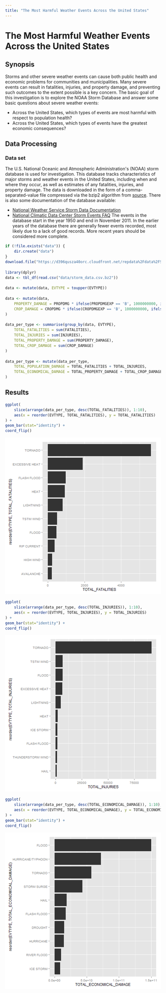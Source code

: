 ```yaml
---
title: "The Most Harmful Weather Events Across the United States"
---
```


# The Most Harmful Weather Events Across the United States

## Synopsis

Storms and other severe weather events can cause both public health and economic problems for communities and municipalities. Many severe events can result in fatalities, injuries, and property damage, and preventing such outcomes to the extent possible is a key concern.
The basic goal of this investigation is to explore the NOAA Storm Database and answer some basic questions about severe weather events:
* Across the United States, which types of events are most harmful with respect to population health?
* Across the United States, which types of events have the greatest economic consequences?

## Data Processing

### Data set

The U.S. National Oceanic and Atmospheric Administration's (NOAA) storm database is used for investigation. This database tracks characteristics of major storms and weather events in the United States, including when and where they occur, as well as estimates of any fatalities, injuries, and property damage. The data is downloaded in the form of a comma-separated-value file compressed via the bzip2 algorithm from [source](https://d396qusza40orc.cloudfront.net/repdata%2Fdata%2FStormData.csv.bz2).
There is also some documentation of the database available:
* [National Weather Service Storm Data Documentation](https://d396qusza40orc.cloudfront.net/repdata%2Fpeer2_doc%2Fpd01016005curr.pdf)
* [National Climatic Data Center Storm Events FAQ](https://d396qusza40orc.cloudfront.net/repdata%2Fpeer2_doc%2FNCDC%20Storm%20Events-FAQ%20Page.pdf)
The events in the database start in the year 1950 and end in November 2011. In the earlier years of the database there are generally fewer events recorded, most likely due to a lack of good records. More recent years should be considered more complete.


```r
if (!file.exists("data")) {
	dir.create("data")
}
download.file("https://d396qusza40orc.cloudfront.net/repdata%2Fdata%2FStormData.csv.bz2", dest = "data/storm_data.csv.bz2")

library(dplyr)
data <- tbl_df(read.csv("data/storm_data.csv.bz2"))

data <- mutate(data, EVTYPE = toupper(EVTYPE))

data <- mutate(data, 
	PROPERTY_DAMAGE = PROPDMG * ifelse(PROPDMGEXP == 'B', 1000000000, ifelse(PROPDMGEXP == 'M', 1000000, ifelse(PROPDMGEXP == 'K', 1000, 1))), 
	CROP_DAMAGE = CROPDMG * ifelse(CROPDMGEXP == 'B', 1000000000, ifelse(CROPDMGEXP == 'M', 1000000, ifelse(CROPDMGEXP == 'K', 1000, 1)))
)

data_per_type <- summarise(group_by(data, EVTYPE), 
	TOTAL_FATALITIES = sum(FATALITIES), 
	TOTAL_INJURIES = sum(INJURIES),
	TOTAL_PROPERTY_DAMAGE = sum(PROPERTY_DAMAGE),
	TOTAL_CROP_DAMAGE = sum(CROP_DAMAGE)
)

data_per_type <- mutate(data_per_type,
	TOTAL_POPULATION_DAMAGE = TOTAL_FATALITIES + TOTAL_INJURIES,
	TOTAL_ECONOMICAL_DAMAGE = TOTAL_PROPERTY_DAMAGE + TOTAL_CROP_DAMAGE
)
```

## Results


```r
ggplot(
	slice(arrange(data_per_type, desc(TOTAL_FATALITIES)), 1:10), 
	aes(x = reorder(EVTYPE, TOTAL_FATALITIES), y = TOTAL_FATALITIES)
) + 
geom_bar(stat="identity") + 
coord_flip()
```

![plot of chunk unnamed-chunk-2](figure/unnamed-chunk-2-1.png) 

```r
ggplot(
	slice(arrange(data_per_type, desc(TOTAL_INJURIES)), 1:10), 
	aes(x = reorder(EVTYPE, TOTAL_INJURIES), y = TOTAL_INJURIES)
) + 
geom_bar(stat="identity") + 
coord_flip()
```

![plot of chunk unnamed-chunk-2](figure/unnamed-chunk-2-2.png) 

```r
ggplot(
	slice(arrange(data_per_type, desc(TOTAL_ECONOMICAL_DAMAGE)), 1:10), 
	aes(x = reorder(EVTYPE, TOTAL_ECONOMICAL_DAMAGE), y = TOTAL_ECONOMICAL_DAMAGE)
) + 
geom_bar(stat="identity") + 
coord_flip()
```

![plot of chunk unnamed-chunk-2](figure/unnamed-chunk-2-3.png) 
